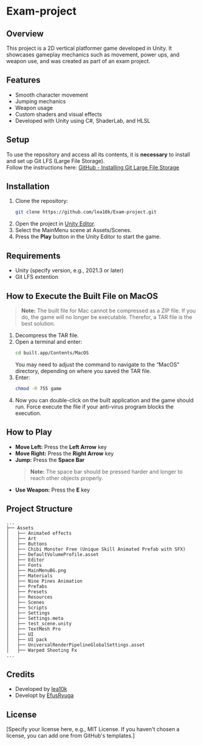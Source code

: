 # Exam-project

## Overview

This project is a 2D vertical platformer game developed in Unity. It showcases gameplay mechanics such as movement, power ups, and weapon use, and was created as part of an exam project.

## Features

- Smooth character movement
- Jumping mechanics
- Weapon usage
- Custom shaders and visual effects
- Developed with Unity using C#, ShaderLab, and HLSL

## Setup

To use the repository and access all its contents, it is **necessary** to install and set up Git LFS (Large File Storage).  
Follow the instructions here: [GitHub - Installing Git Large File Storage](https://docs.github.com/en/repositories/working-with-files/managing-large-files/installing-git-large-file-storage)

## Installation

1. Clone the repository:
    ```bash
    git clone https://github.com/lea10k/Exam-project.git
    ```
2. Open the project in [Unity Editor](https://unity.com/).
3. Select the MainMenu scene at Assets/Scenes.
4. Press the **Play** button in the Unity Editor to start the game.

## Requirements

- Unity (specify version, e.g., 2021.3 or later)
- Git LFS extention

## How to Execute the Built File on MacOS

> **Note:** The built file for Mac cannot be compressed as a ZIP file. If you do, the game will no longer be executable. Therefor, a TAR file is the best solution. 

1. Decompress the TAR file.
2. Open a terminal and enter:
    ```bash
    cd built.app/Contents/MacOS
    ```
    You may need to adjust the command to navigate to the “MacOS” directory, depending on where you saved the TAR file.
3. Enter:
    ```bash
    chmod -R 755 game
    ```
4. Now you can double-click on the built application and the game should run. Force execute the file if your anti-virus program blocks the execution.

## How to Play
- **Move Left:** Press the **Left Arrow** key
- **Move Right:** Press the **Right Arrow** key
- **Jump:** Press the **Space Bar**
  > **Note:** The space bar should be pressed harder and longer to reach other objects properly. 
- **Use Weapon:** Press the **E** key

## Project Structure

```
...
├── Assets
│   ├── Animated effects
│   ├── Art
│   ├── Buttons
│   ├── Chibi Monster Free (Unique Skill Animated Prefab with SFX)
│   ├── DefaultVolumeProfile.asset
│   ├── Editor
│   ├── Fonts
│   ├── MainMenuBG.png
│   ├── Materials
│   ├── Nine Pines Animation
│   ├── Prefabs
│   ├── Presets
│   ├── Resources
│   ├── Scenes
│   ├── Scripts
│   ├── Settings
│   ├── Settings.meta
│   ├── test_scene.unity
│   ├── TextMesh Pro
│   ├── UI
│   ├── UI pack
│   ├── UniversalRenderPipelineGlobalSettings.asset
│   ├── Warped Shooting Fx
...
```

## Credits

- Developed by [lea10k](https://github.com/lea10k)
- Developt by [EfusRyuga](https://github.com/EfusRyuga)

## License

[Specify your license here, e.g., MIT License. If you haven't chosen a license, you can add one from GitHub's templates.]
